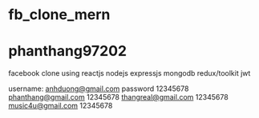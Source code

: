 # fb_clone_mern
# phanthang97202
facebook clone using reactjs nodejs expressjs mongodb redux/toolkit jwt 

username: anhduong@gmail.com        password  12345678
          phanthang@gmail.com                 12345678
          thangreal@gmail.com                 12345678
          music4u@gmail.com                   12345678
